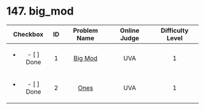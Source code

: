 # 147. big_mod


| Checkbox | ID | Problem Name|Online Judge|Difficulty Level|
|:---:|:---:|:---:|:---:|:---:|
|<ul><li>- [ ] Done</li></ul>|1|[Big Mod](https://uva.onlinejudge.org/index.php?option=onlinejudge&page=show_problem&problem=310)|UVA|1|
|<ul><li>- [ ] Done</li></ul>|2|[Ones](https://uva.onlinejudge.org/index.php?option=onlinejudge&page=show_problem&problem=1068)|UVA|1|
